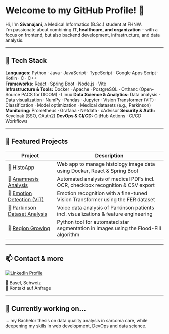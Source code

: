 # Welcome to my GitHub Profile! 👋

Hi, I'm **Sivanajani**, a Medical Informatics (B.Sc.) student at FHNW.  
I'm passionate about combining **IT, healthcare, and organization** – with a focus on frontend, but also backend development, infrastructure, and data analysis.

---

## 🚀 Tech Stack

**Languages:** Python · Java · JavaScript · TypeScript · Google Apps Script · Kotlin · C · C++  
**Frameworks:** React · Spring Boot · Node.js · Vite  
**Infrastructure & Tools:** Docker · Apache · PostgreSQL · Orthanc (Open-Source PACS for DICOM) · Linux 
**Data Science & Analytics:** Data analysis · Data visualization · NumPy · Pandas · Jupyter · Vision Transformer (ViT) · Classification · Model optimization · Medical datasets (e.g., Parkinson)
**Monitoring:** Prometheus · Grafana · Netdata · cAdvisor
**Security & Auth:** Keycloak (SSO, OAuth2)
**DevOps & CI/CD:** GitHub Actions · CI/CD Workflows

---

## 💼 Featured Projects

| Project | Description |
|--------|-------------|
| 🔬 [HistoApp](https://github.com/Sivanajani/HistoApp) | Web app to manage histology image data using Docker, React & Spring Boot |
| 🧾 [Anamnesis Analysis](https://github.com/Sivanajani/Anamnese-Formular) | Automated analysis of medical PDFs incl. OCR, checkbox recognition & CSV export |
| 🤖 [Emotion Detection (ViT)](https://github.com/Sivanajani/Emotion-Recognition-with-Vision-Transformer) | Emotion recognition with a fine-tuned Vision Transformer using the FER dataset |
| 🧠 [Parkinson Dataset Analysis](https://github.com/Sivanajani/Parkinson-Datensatzanalyse) | Voice data analysis of Parkinson patients incl. visualizations & feature engineering |
| 🌌 [Region Growing](https://github.com/Sivanajani/RegionGrowingLabeln) | Python tool for automated star segmentation in images using the Flood-Fill algorithm |

---

## 📫 Contact & more
<p>
  <a href="https://www.linkedin.com/in/sivanajani-sivakumar/" target="_blank">
    <img src="https://img.shields.io/badge/LinkedIn-Sivanajani-blue?style=for-the-badge&logo=linkedin" alt="LinkedIn Profile">
  </a>
</p>

📍 Basel, Schweiz  
📧 Kontakt auf Anfrage 

---

## 🌱 Currently working on...
... my Bachelor thesis on data quality analysis in sarcoma care, while deepening my skills in web development, DevOps and data science.
